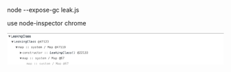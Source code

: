 node --expose-gc leak.js

use node-inspector chrome

![Alt text](./dump2.png?raw=true "Leaky Class")
